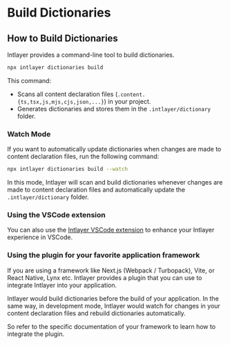 # Build Dictionaries

## How to Build Dictionaries

Intlayer provides a command-line tool to build dictionaries.

```bash
npx intlayer dictionaries build
```

This command:

- Scans all content declaration files (`.content.{ts,tsx,js,mjs,cjs,json,...}`) in your project.
- Generates dictionaries and stores them in the `.intlayer/dictionary` folder.

### Watch Mode

If you want to automatically update dictionaries when changes are made to content declaration files, run the following command:

```bash
npx intlayer dictionaries build --watch
```

In this mode, Intlayer will scan and build dictionaries whenever changes are made to content declaration files and automatically update the `.intlayer/dictionary` folder.

### Using the VSCode extension

You can also use the [Intlayer VSCode extension](https://github.com/aymericzip/intlayer/tree/main/docs/en/vs_code_extension.md) to enhance your Intlayer experience in VSCode.

### Using the plugin for your favorite application framework

If you are using a framework like Next.js (Webpack / Turbopack), Vite, or React Native, Lynx etc. Intlayer provides a plugin that you can use to integrate Intlayer into your application.

Intlayer would build dictionaries before the build of your application.
In the same way, in development mode, Intlayer would watch for changes in your content declaration files and rebuild dictionaries automatically.

So refer to the specific documentation of your framework to learn how to integrate the plugin.
